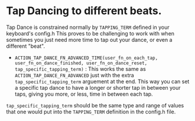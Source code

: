 # Tap Dancing to different beats.
Tap Dance is constrained normally by `TAPPING_TERM` defined in your keyboard's config.h This proves to be challenging to work with when sometimes you just need more time to tap out your dance, or even a different "beat".



- `ACTION_TAP_DANCE_FN_ADVANCED_TIME(user_fn_on_each_tap, user_fn_on_dance_finished, user_fn_on_dance_reset, tap_specific_tapping_term)` : This works the same as `ACTION_TAP_DANCE_FN_ADVANCED` just with the extra `tap_specific_tapping_term` arguement at the end. This way you can set a specific tap dance to have a longer or shorter tap in between your taps, giving you more, or less, time in between each tap.   


`tap_specific_tapping_term` should be the same type and range of values that one would put into the `TAPPING_TERM` definition in the config.h file.

